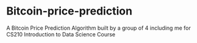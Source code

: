 # Bitcoin-price-prediction
A Bitcoin Price Prediction Algorithm built by a group of 4 including me for CS210 Introduction to Data Science Course
